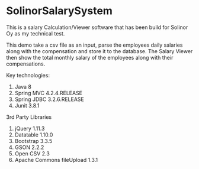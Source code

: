 # SolinorSalarySystem
This is a salary Calculation/Viewer software that has been build for Solinor Oy as my technical test.

This demo take a csv file as an input, parse the employees daily salaries along with
the compensation and store it to the database. The Salary Viewer then show the total
monthly salary of the employees along with their compensations.

Key technologies:

1. Java 8
2. Spring MVC 4.2.4.RELEASE
3. Spring JDBC 3.2.6.RELEASE
4. Junit 3.8.1
	
3rd Party Libraries

1. jQuery 1.11.3
2. Datatable 1.10.0
3. Bootstrap 3.3.5
4. GSON 2.2.2
5. Open CSV 2.3
6. Apache Commons fileUpload 1.3.1